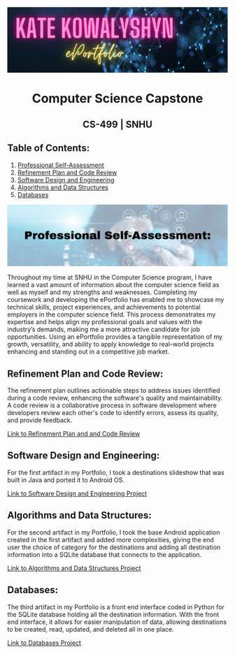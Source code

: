 <center>
   <img src="/assets/img/ePortfolio.png">
 </center>

# <center>Computer Science Capstone</center>

## <center>CS-499 | SNHU</center>

## Table of Contents:
1.  [Professional Self-Assessment](#self-assessment)
2.  [Refinement Plan and Code Review](./RefineReview.html)
3.  [Software Design and Engineering](./SoftwareDesignEngineering.html)
4.  [Algorithms and Data Structures](./AlgorithmDataStructures.html)
5.  [Databases](./Databases.html)


<center>
  <img id="self-assessment" src="/assets/img/selfassess.png" title="Professional Self-Assessment">
</center>

Throughout my time at SNHU in the Computer Science program, I have learned a vast amount of information about the computer science field as well as myself and my strengths and weaknesses. Completing my coursework and developing the ePortfolio has enabled me to showcase my technical skills, project experiences, and achievements to potential employers in the computer science field. This process demonstrates my expertise and helps align my professional goals and values with the industry’s demands, making me a more attractive candidate for job opportunities. Using an ePortfolio provides a tangible representation of my growth, versatility, and ability to apply knowledge to real-world projects enhancing and standing out in a competitive job market.


## Refinement Plan and Code Review:

The refinement plan outlines actionable steps to address issues identified during a code review, enhancing the software's quality and maintainability. A code review is a collaborative process in software development where developers review each other's code to identify errors, assess its quality, and provide feedback.

[Link to Refinement Plan and and Code Review](./RefineReview.html)

## Software Design and Engineering:

For the first artifact in my Portfolio, I took a destinations slideshow that was built in Java and ported it to Android OS. 

[Link to Software Design and Engineering Project](./SoftwareDesignEngineering.html)

## Algorithms and Data Structures:

For the second artifact in my Portfolio, I took the base Android application created in the first artifact and added more complexities, giving the end user the choice of category for the destinations and adding all destination information into a SQLite database that connects to the application.  

[Link to Algorithms and Data Structures Project](./AlgorithmDataStructures.html)

## Databases:

The third artifact in my Portfolio is a front end interface coded in Python for the SQLite database holding all the destination information. With the front end interface, it allows for easier manipulation of data, allowing destinations to be created, read, updated, and deleted all in one place. 

[Link to Databases Project](./Databases.html)

